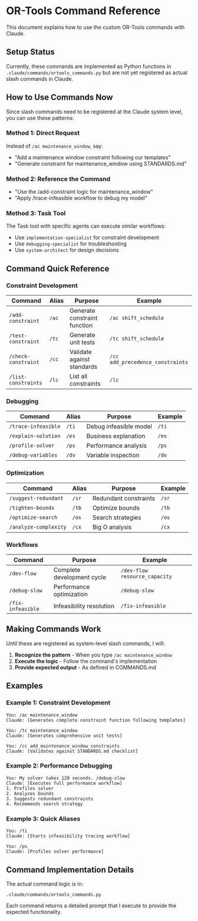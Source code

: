 # OR-Tools Command Reference

This document explains how to use the custom OR-Tools commands with Claude.

## Setup Status

Currently, these commands are implemented as Python functions in `.claude/commands/ortools_commands.py` but are not yet registered as actual slash commands in Claude.

## How to Use Commands Now

Since slash commands need to be registered at the Claude system level, you can use these patterns:

### Method 1: Direct Request
Instead of `/ac maintenance_window`, say:
- "Add a maintenance window constraint following our templates"
- "Generate constraint for maintenance_window using STANDARDS.md"

### Method 2: Reference the Command
- "Use the /add-constraint logic for maintenance_window"
- "Apply /trace-infeasible workflow to debug my model"

### Method 3: Task Tool
The Task tool with specific agents can execute similar workflows:
- Use `implementation-specialist` for constraint development
- Use `debugging-specialist` for troubleshooting
- Use `system-architect` for design decisions

## Command Quick Reference

### Constraint Development
| Command | Alias | Purpose | Example |
|---------|-------|---------|---------|
| `/add-constraint` | `/ac` | Generate constraint function | `/ac shift_schedule` |
| `/test-constraint` | `/tc` | Generate unit tests | `/tc shift_schedule` |
| `/check-constraint` | `/cc` | Validate against standards | `/cc add_precedence_constraints` |
| `/list-constraints` | `/lc` | List all constraints | `/lc` |

### Debugging
| Command | Alias | Purpose | Example |
|---------|-------|---------|---------|
| `/trace-infeasible` | `/ti` | Debug infeasible model | `/ti` |
| `/explain-solution` | `/es` | Business explanation | `/es` |
| `/profile-solver` | `/ps` | Performance analysis | `/ps` |
| `/debug-variables` | `/dv` | Variable inspection | `/dv` |

### Optimization
| Command | Alias | Purpose | Example |
|---------|-------|---------|---------|
| `/suggest-redundant` | `/sr` | Redundant constraints | `/sr` |
| `/tighten-bounds` | `/tb` | Optimize bounds | `/tb` |
| `/optimize-search` | `/os` | Search strategies | `/os` |
| `/analyze-complexity` | `/cx` | Big O analysis | `/cx` |

### Workflows
| Command | Purpose | Example |
|---------|---------|---------|
| `/dev-flow` | Complete development cycle | `/dev-flow resource_capacity` |
| `/debug-slow` | Performance optimization | `/debug-slow` |
| `/fix-infeasible` | Infeasibility resolution | `/fix-infeasible` |

## Making Commands Work

Until these are registered as system-level slash commands, I will:

1. **Recognize the pattern** - When you type `/ac maintenance_window`
2. **Execute the logic** - Follow the command's implementation
3. **Provide expected output** - As defined in COMMANDS.md

## Examples

### Example 1: Constraint Development
```
You: /ac maintenance_window
Claude: [Generates complete constraint function following templates]

You: /tc maintenance_window  
Claude: [Generates comprehensive unit tests]

You: /cc add_maintenance_window_constraints
Claude: [Validates against STANDARDS.md checklist]
```

### Example 2: Performance Debugging
```
You: My solver takes 120 seconds. /debug-slow
Claude: [Executes full performance workflow]
1. Profiles solver
2. Analyzes bounds
3. Suggests redundant constraints
4. Recommends search strategy
```

### Example 3: Quick Aliases
```
You: /ti
Claude: [Starts infeasibility tracing workflow]

You: /ps
Claude: [Profiles solver performance]
```

## Command Implementation Details

The actual command logic is in:
```
.claude/commands/ortools_commands.py
```

Each command returns a detailed prompt that I execute to provide the expected functionality.